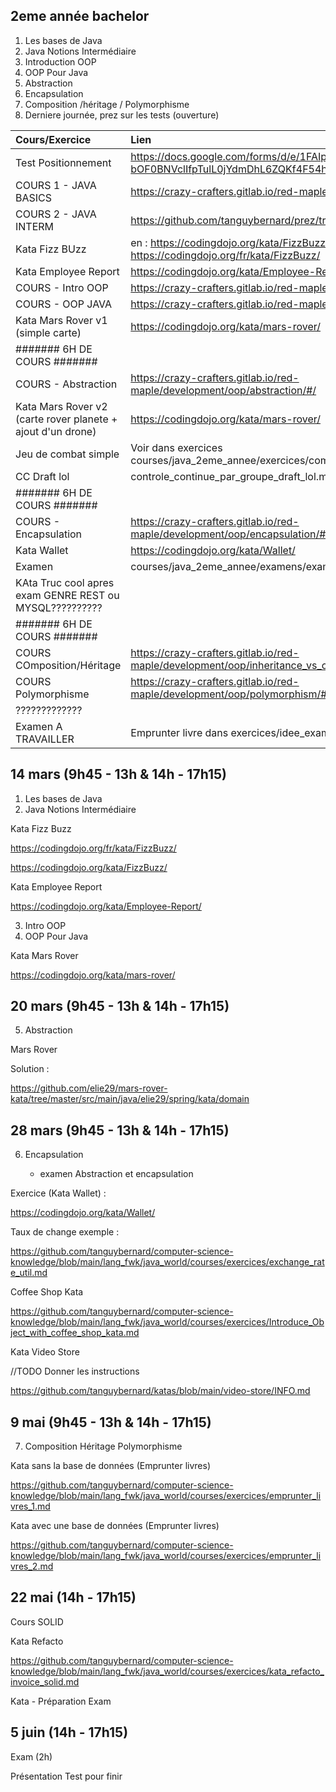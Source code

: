 

## 2eme année bachelor

1. Les bases de Java
2. Java Notions Intermédiaire
3. Introduction OOP
4. OOP Pour Java
5. Abstraction
6. Encapsulation
7. Composition /héritage / Polymorphisme
8. Derniere journée, prez sur les tests (ouverture)

| Cours/Exercice                                              | Lien                                                                                                           | Solution                                                              |
|:------------------------------------------------------------|:---------------------------------------------------------------------------------------------------------------|:----------------------------------------------------------------------|
| Test Positionnement                                         | https://docs.google.com/forms/d/e/1FAIpQLSdB6kbKJjpn6-bOF0BNVclIfpTulL0jYdmDhL6ZQKf4F54hEA/viewform?usp=dialog |                                                                       |
| COURS 1 - JAVA BASICS                                       | https://crazy-crafters.gitlab.io/red-maple/development/java/basics/#/                                          |                                                                       |
| COURS 2 - JAVA INTERM                                       | https://github.com/tanguybernard/prez/tree/main/java_intermediate                                              |                                                                       |
| Kata Fizz BUzz                                              | en : https://codingdojo.org/kata/FizzBuzz/  fr : https://codingdojo.org/fr/kata/FizzBuzz/                      |                                                                       |
| Kata Employee Report                                        | https://codingdojo.org/kata/Employee-Report/                                                                   |                                                                       |
| COURS - Intro OOP                                           | https://crazy-crafters.gitlab.io/red-maple/development/oop/basics/#/                                           |                                                                       |
| COURS - OOP JAVA                                            | https://crazy-crafters.gitlab.io/red-maple/development/java/oop/#/                                             |                                                                       |
| Kata Mars Rover v1 (simple carte)                           | https://codingdojo.org/kata/mars-rover/                                                                        | https://github.com/tanguybernard/katas/tree/main/mars-rover-kata-java |
| ####### 6H DE COURS #######                                 |                                                                                                                |                                                                       |
| COURS - Abstraction                                         | https://crazy-crafters.gitlab.io/red-maple/development/oop/abstraction/#/                                      |                                                                       |
| Kata Mars Rover v2 (carte rover planete + ajout d'un drone) | https://codingdojo.org/kata/mars-rover/                                                                        | https://github.com/tanguybernard/katas/tree/main/mars-rover-kata-java |
| Jeu de combat simple                                        | Voir dans exercices courses/java_2eme_annee/exercices/combat_simple.md                                         |                                                                       |
| CC Draft lol                                                | controle_continue_par_groupe_draft_lol.md                                                                      |                                                                       |
| ####### 6H DE COURS #######                                 |                                                                                                                |                                                                       |
| COURS - Encapsulation                                       | https://crazy-crafters.gitlab.io/red-maple/development/oop/encapsulation/#/                                    |                                                                       |
| Kata Wallet                                                 | https://codingdojo.org/kata/Wallet/                                                                            |                                                                       | 
| Examen                                                      | courses/java_2eme_annee/examens/exam1_abstraction_encapsulation.md                                             |                                                                       | 
| KAta Truc cool apres exam  GENRE REST ou MYSQL??????????    |                                                                                                                |                                                                       | 
| ####### 6H DE COURS #######                                 |                                                                                                                |                                                                       |
| COURS COmposition/Héritage                                  | https://crazy-crafters.gitlab.io/red-maple/development/oop/inheritance_vs_composition/#/                       |                                                                       | 
| COURS Polymorphisme                                         | https://crazy-crafters.gitlab.io/red-maple/development/oop/polymorphism/#/                                     |                                                                       | 
| ?????????????                                               |                                                                                                                |                                                                       | 
| Examen A TRAVAILLER                                         | Emprunter livre dans exercices/idee_exame                                                                      |                                                                       | 


## 14 mars (9h45 - 13h & 14h - 17h15)

1. Les bases de Java
2. Java Notions Intermédiaire

Kata Fizz Buzz

https://codingdojo.org/fr/kata/FizzBuzz/

https://codingdojo.org/kata/FizzBuzz/

Kata Employee Report

https://codingdojo.org/kata/Employee-Report/


3. Intro OOP
4. OOP Pour Java

Kata Mars Rover

https://codingdojo.org/kata/mars-rover/

## 20 mars (9h45 - 13h & 14h - 17h15)

5. Abstraction

Mars Rover

Solution : 

https://github.com/elie29/mars-rover-kata/tree/master/src/main/java/elie29/spring/kata/domain

## 28 mars (9h45 - 13h & 14h - 17h15)

6. Encapsulation

   + examen Abstraction et encapsulation

Exercice (Kata Wallet) : 

https://codingdojo.org/kata/Wallet/

Taux de change exemple : 

https://github.com/tanguybernard/computer-science-knowledge/blob/main/lang_fwk/java_world/courses/exercices/exchange_rate_util.md

Coffee Shop Kata

https://github.com/tanguybernard/computer-science-knowledge/blob/main/lang_fwk/java_world/courses/exercices/Introduce_Object_with_coffee_shop_kata.md


Kata Video Store

//TODO Donner les instructions

https://github.com/tanguybernard/katas/blob/main/video-store/INFO.md

## 9 mai (9h45 - 13h & 14h - 17h15)

7. Composition Héritage Polymorphisme

Kata sans la base de données (Emprunter livres)

https://github.com/tanguybernard/computer-science-knowledge/blob/main/lang_fwk/java_world/courses/exercices/emprunter_livres_1.md

Kata avec une base de données (Emprunter livres)

https://github.com/tanguybernard/computer-science-knowledge/blob/main/lang_fwk/java_world/courses/exercices/emprunter_livres_2.md
## 22 mai (14h - 17h15)

Cours SOLID

Kata Refacto

https://github.com/tanguybernard/computer-science-knowledge/blob/main/lang_fwk/java_world/courses/exercices/kata_refacto_invoice_solid.md

Kata - Préparation Exam

## 5 juin (14h - 17h15)

Exam (2h)

Présentation Test pour finir
